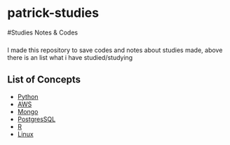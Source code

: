 # patrick-studies
#Studies Notes & Codes
###
I made this repository to save codes and notes about studies made, above there is an list what i have studied/studying

## List of Concepts

  - [Python](/Python)
  - [AWS](/AWS)
  - [Mongo](/Mongop)
  - [PostgresSQL](/PostgresSQL)
  - [R](/R)
  - [Linux](/Linux)
